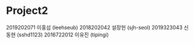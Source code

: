 # Project2
2019202071 이홍섭 (leehseub)
2018202042 설장헌 (sjh-seol)
2019323043 신동현 (sshd1123)
2016722012 이유진 (tipingi)
